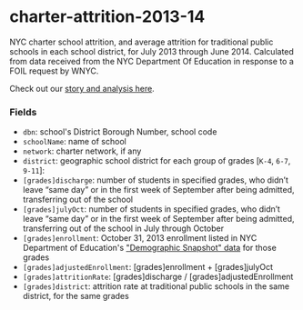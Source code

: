 # charter-attrition-2013-14
NYC charter school attrition, and average attrition for traditional public schools in each school district, for July 2013 through June 2014. Calculated from data received from the NYC Department Of Education in response to a FOIL request by WNYC.

Check out our [story and analysis here](http://www.wnyc.org/story/nyc-charter-school-attrition-rates/). 

### Fields
* `dbn`: school's District Borough Number, school code
* `schoolName`: name of school
* `network`: charter network, if any
* `district`: geographic school district
for each group of grades [`K-4`, `6-7`, `9-11`]:
* `[grades]discharge`: number of students in specified grades, who didn’t leave “same day” or in the first week of September after being admitted, transferring out of the school
* `[grades]julyOct`: number of students in specified grades, who didn’t leave “same day” or in the first week of September after being admitted, transferring out of the school in July through October
* `[grades]enrollment`: October 31, 2013 enrollment listed in NYC Department of Education's ["Demographic Snapshot" data](http://schools.nyc.gov/Accountability/data/default.htm) for those grades 
* `[grades]adjustedEnrollment`: [grades]enrollment + [grades]julyOct
* `[grades]attritionRate`: [grades]discharge / [grades]adjustedEnrollment
* `[grades]district`: attrition rate at traditional public schools in the same district, for the same grades
